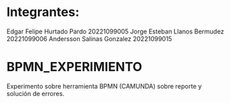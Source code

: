 
# Integrantes: 
Edgar Felipe Hurtado Pardo     20221099005
Jorge Esteban Llanos Bermudez  20221099006
Andersson Salinas Gonzalez     20221099015

# BPMN_EXPERIMIENTO
Experimento sobre herramienta BPMN (CAMUNDA) sobre reporte y solución de errores.

